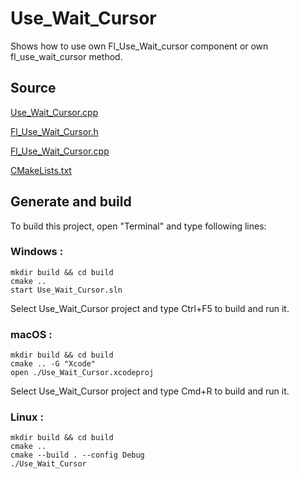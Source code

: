 # Use_Wait_Cursor

Shows how to use own Fl_Use_Wait_cursor component or own fl_use_wait_cursor method.

## Source

[Use_Wait_Cursor.cpp](Use_Wait_Cursor.cpp)

[Fl_Use_Wait_Cursor.h](Fl_Use_Wait_Cursor.h)

[Fl_Use_Wait_Cursor.cpp](Fl_Use_Wait_Cursor.cpp)

[CMakeLists.txt](CMakeLists.txt)

## Generate and build

To build this project, open "Terminal" and type following lines:

### Windows :

``` shell
mkdir build && cd build
cmake .. 
start Use_Wait_Cursor.sln
```

Select Use_Wait_Cursor project and type Ctrl+F5 to build and run it.

### macOS :

``` shell
mkdir build && cd build
cmake .. -G "Xcode"
open ./Use_Wait_Cursor.xcodeproj
```

Select Use_Wait_Cursor project and type Cmd+R to build and run it.

### Linux :

``` shell
mkdir build && cd build
cmake .. 
cmake --build . --config Debug
./Use_Wait_Cursor
```
